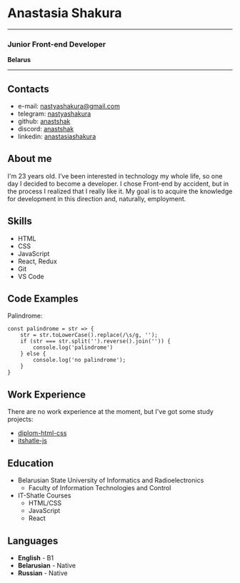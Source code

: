 # Anastasia Shakura
***
### Junior Front-end Developer
**Belarus** 

***
## Contacts
- e-mail: [nastyashakura@gmail.com](nastyashakura@gmail.com)
- telegram: [nastyashakura](https://t.me/@nastyashakura)
- github: [anastshak](https://github.com/anastshak)
- discord: [anastshak](https://discord.com/anastshak)
- linkedin: [anastasiashakura](https://www.linkedin.com/in/anastasiashakura/)

## About me
I'm 23 years old. I’ve been interested in technology my whole life, so one day I decided to become a developer. I chose Front-end by accident, but in the process I realized that I really like it. My goal is to acquire the knowledge for development in this direction and, naturally, employment.

## Skills
- HTML
- CSS
- JavaScript
- React, Redux
- Git
- VS Code

## Code Examples
Palindrome:
```
const palindrome = str => {
    str = str.toLowerCase().replace(/\s/g, '');
    if (str === str.split('').reverse().join('')) {
        console.log('palindrome')
    } else {
        console.log('no palindrome');
    }
}
```

## Work Experience
There are no work experience at the moment, but I've got some study projects:
- [diplom-html-css](https://github.com/anastshak/diplom-html-css)
- [itshatle-js](https://github.com/anastshak/itshatle-js)

## Education
- Belarusian State University of Informatics and Radioelectronics
    - Faculty of Information Technologies and Control
- IT-Shatle Courses
    - HTML/CSS
    - JavaScript
    - React

## Languages
- **English** - B1
- **Belarusian** - Native
- **Russian** - Native